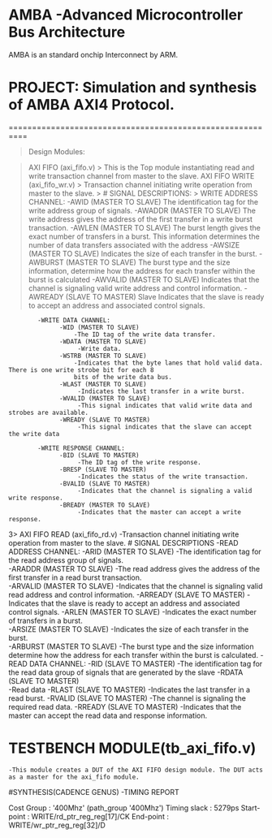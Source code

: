 # AMBA -Advanced Microcontroller Bus Architecture
AMBA is an standard onchip Interconnect by ARM.
# PROJECT: Simulation and synthesis of AMBA AXI4 Protocol.
==========================================================
> Design Modules:

> AXI FIFO (axi_fifo.v)
    > This is the Top module instantiating read and write transaction channel from master to the slave.
> AXI FIFO WRITE (axi_fifo_wr.v)
    > Transaction channel initiating write operation from master to the slave.
      > # SIGNAL DESCRIPTIONS:
            > WRITE ADDRESS CHANNEL:
                  -AWID (MASTER TO SLAVE)
                    The identification tag for the write address group of signals. 
                  -AWADDR (MASTER TO SLAVE)
                    The write address gives the address of the first transfer in a write burst transaction. 
                  -AWLEN (MASTER TO SLAVE)
                    The burst length gives the exact number of transfers in a burst. This information
                    determines the number of data transfers associated with the address
                  -AWSIZE (MASTER TO SLAVE)
                    Indicates the size of each transfer in the burst. 
                  -AWBURST (MASTER TO SLAVE)
                     The burst type and the size information, determine how the address for each
                     transfer within the burst is calculated
                  -AWVALID (MASTER TO SLAVE)
                     Indicates that the channel is signaling valid write address and control information.
                  -AWREADY (SLAVE TO MASTER)
                     Slave Indicates that the slave is ready to accept an address and associated control signals.
                     
            -WRITE DATA CHANNEL:
                  -WID (MASTER TO SLAVE)
                      -The ID tag of the write data transfer. 
                  -WDATA (MASTER TO SLAVE)
                       -Write data.
                  -WSTRB (MASTER TO SLAVE)
                      -Indicates that the byte lanes that hold valid data. There is one write strobe bit for each 8
                      bits of the write data bus.
                  -WLAST (MASTER TO SLAVE)
                       -Indicates the last transfer in a write burst. 
                  -WVALID (MASTER TO SLAVE)
                       -This signal indicates that valid write data and strobes are available. 
                  -WREADY (SLAVE TO MASTER)
                       -This signal indicates that the slave can accept the write data
                       
            -WRITE RESPONSE CHANNEL:
                  -BID (SLAVE TO MASTER)
                       -The ID tag of the write response. 
                  -BRESP (SLAVE TO MASTER)
                       -Indicates the status of the write transaction. 
                  -BVALID (SLAVE TO MASTER)
                       -Indicates that the channel is signaling a valid write response. 
                  -BREADY (MASTER TO SLAVE)
                       -Indicates that the master can accept a write response. 
3> AXI FIFO READ (axi_fifo_rd.v)
      -Transaction channel initiating write operation from master to the slave.
          # SIGNAL DESCRIPTIONS
             -READ ADDRESS CHANNEL:
                  -ARID (MASTER TO SLAVE)
                       -The identification tag for the read address group of signals.  
                  -ARADDR (MASTER TO SLAVE)
                       -The read address gives the address of the first transfer in a read burst transaction.  
                  -ARVALID (MASTER TO SLAVE)
                       -Indicates that the channel is signaling valid read address and control information. 
                  -ARREADY (SLAVE TO MASTER)
                       -Indicates that the slave is ready to accept an address and associated control signals. 
                  -ARLEN (MASTER TO SLAVE)
                       -Indicates the exact number of transfers in a burst.  
                  -ARSIZE (MASTER TO SLAVE)
                       -Indicates the size of each transfer in the burst.  
                  -ARBURST (MASTER TO SLAVE)
                       -The burst type and the size information determine how the address for each transfer
                       within the burst is calculated. 
            -READ DATA CHANNEL:
                  -RID (SLAVE TO MASTER) 
                      -The identification tag for the read data group of signals that are generated by the slave
                  -RDATA (SLAVE TO MASTER)  
                      -Read data
                  -RLAST (SLAVE TO MASTER)
                      -Indicates the last transfer in a read burst.
                  -RVALID (SLAVE TO MASTER)
                      -The channel is signaling the required read data. 
                  -RREADY (SLAVE TO MASTER)
                      -Indicates that the master can accept the read data and response information. 

# TESTBENCH MODULE(tb_axi_fifo.v)
    -This module creates a DUT of the AXI FIFO design module. The DUT acts as a master for the axi_fifo module. 
    
#SYNTHESIS(CADENCE GENUS)
-TIMING REPORT

Cost Group   : '400Mhz' (path_group '400Mhz')
Timing slack :    5279ps
Start-point  : WRITE/rd_ptr_reg_reg[17]/CK
End-point    : WRITE/wr_ptr_reg_reg[32]/D

                  
